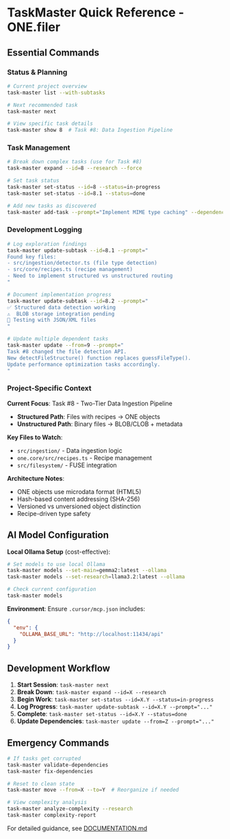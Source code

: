 # TaskMaster Quick Reference - ONE.filer

## Essential Commands

### Status & Planning
```bash
# Current project overview
task-master list --with-subtasks

# Next recommended task  
task-master next

# View specific task details
task-master show 8  # Task #8: Data Ingestion Pipeline
```

### Task Management
```bash
# Break down complex tasks (use for Task #8)
task-master expand --id=8 --research --force

# Set task status
task-master set-status --id=8 --status=in-progress
task-master set-status --id=8.1 --status=done

# Add new tasks as discovered
task-master add-task --prompt="Implement MIME type caching" --dependencies=8 --priority=medium
```

### Development Logging
```bash
# Log exploration findings
task-master update-subtask --id=8.1 --prompt="
Found key files:
- src/ingestion/detector.ts (file type detection)
- src/core/recipes.ts (recipe management)
- Need to implement structured vs unstructured routing
"

# Document implementation progress
task-master update-subtask --id=8.2 --prompt="
✅ Structured data detection working
⚠️  BLOB storage integration pending
🔄 Testing with JSON/XML files
"

# Update multiple dependent tasks
task-master update --from=9 --prompt="
Task #8 changed the file detection API.
New detectFileStructure() function replaces guessFileType().
Update performance optimization tasks accordingly.
"
```

### Project-Specific Context

**Current Focus**: Task #8 - Two-Tier Data Ingestion Pipeline
- **Structured Path**: Files with recipes → ONE objects
- **Unstructured Path**: Binary files → BLOB/CLOB + metadata

**Key Files to Watch**:
- `src/ingestion/` - Data ingestion logic
- `one.core/src/recipes.ts` - Recipe management
- `src/filesystem/` - FUSE integration

**Architecture Notes**:
- ONE objects use microdata format (HTML5)
- Hash-based content addressing (SHA-256)
- Versioned vs unversioned object distinction
- Recipe-driven type safety

## AI Model Configuration

**Local Ollama Setup** (cost-effective):
```bash
# Set models to use local Ollama
task-master models --set-main=gemma2:latest --ollama
task-master models --set-research=llama3.2:latest --ollama

# Check current configuration
task-master models
```

**Environment**: Ensure `.cursor/mcp.json` includes:
```json
{
  "env": {
    "OLLAMA_BASE_URL": "http://localhost:11434/api"
  }
}
```

## Development Workflow

1. **Start Session**: `task-master next`
2. **Break Down**: `task-master expand --id=X --research`
3. **Begin Work**: `task-master set-status --id=X.Y --status=in-progress`
4. **Log Progress**: `task-master update-subtask --id=X.Y --prompt="..."`
5. **Complete**: `task-master set-status --id=X.Y --status=done`
6. **Update Dependencies**: `task-master update --from=Z --prompt="..."`

## Emergency Commands

```bash
# If tasks get corrupted
task-master validate-dependencies
task-master fix-dependencies

# Reset to clean state
task-master move --from=X --to=Y  # Reorganize if needed

# View complexity analysis
task-master analyze-complexity --research
task-master complexity-report
```

For detailed guidance, see [DOCUMENTATION.md](DOCUMENTATION.md) 